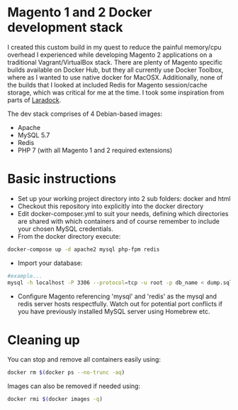 Magento 1 and 2 Docker development stack
========================================

I created this custom build in my quest to reduce the painful memory/cpu overhead I experienced while developing Magento 2 applications on a traditional Vagrant/VirtualBox stack. There are plenty of Magento specific builds available on Docker Hub, but they all currently use Docker Toolbox, where as I wanted to use native docker for MacOSX. Additionally, none of the builds that I looked at included Redis for Magento session/cache storage, which was critical for me at the time. I took some inspiration from parts of [Laradock](https://github.com/laradock/laradock).

The dev stack comprises of 4 Debian-based images:

- Apache
- MySQL 5.7
- Redis
- PHP 7 (with all Magento 1 and 2 required extensions)

Basic instructions
==================

- Set up your working project directory into 2 sub folders: docker and html
- Checkout this repository into explicitly into the docker directory
- Edit docker-composer.yml to suit your needs, defining which directories are shared with which containers and of course remember to include your chosen MySQL credentials.
- From the docker directory execute: 
```bash
docker-compose up -d apache2 mysql php-fpm redis
```
- Import your database:
```bash
#example...
mysql -h localhost -P 3306 --protocol=tcp -u root -p db_name < dump.sql
```
- Configure Magento referencing 'mysql' and 'redis' as the mysql and redis server hosts respectfully. Watch out for potential port conflicts if you have previously installed MySQL server using Homebrew etc.

Cleaning up
===========
You can stop and remove all containers easily using:
```bash
docker rm $(docker ps --no-trunc -aq)
```

Images can also be removed if needed using:
```bash
docker rmi $(docker images -q)
```

